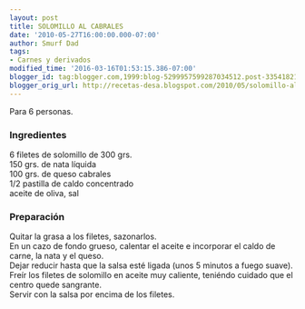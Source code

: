 ```yaml
---
layout: post
title: SOLOMILLO AL CABRALES
date: '2010-05-27T16:00:00.000-07:00'
author: Smurf Dad
tags:
- Carnes y derivados
modified_time: '2016-03-16T01:53:15.386-07:00'
blogger_id: tag:blogger.com,1999:blog-5299957599287034512.post-3354182179097828488
blogger_orig_url: http://recetas-desa.blogspot.com/2010/05/solomillo-al-cabrales.html
---
```


Para 6 personas.<br><h3>Ingredientes</h3><p>6 filetes de solomillo de 300 grs.<br/>150 grs. de nata l&iacute;quida<br/>100 grs. de queso cabrales<br/>1/2 pastilla de caldo concentrado<br/>aceite de oliva, sal</p><h3>Preparaci&oacute;n</h3><p>Quitar la grasa a los filetes, sazonarlos.<br/>En un cazo de fondo grueso, calentar el aceite e incorporar el caldo de carne, la nata y el queso.<br/>Dejar reducir hasta que la salsa est&eacute; ligada (unos 5 minutos a fuego suave).<br/>Fre&iacute;r los filetes de solomillo en aceite muy caliente, teni&eacute;ndo cuidado que el centro quede sangrante.<br/>Servir con la salsa por encima de los filetes.</p>